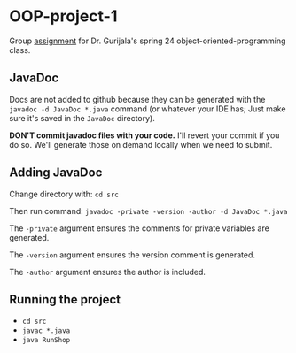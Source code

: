 # OOP-project-1
Group [assignment](https://minersutep-my.sharepoint.com/:b:/g/personal/rjmartinez12_miners_utep_edu/EX0k4Cb8xsRIso16BqVwrh0BS_haLBnoHXKeH6rNAbA6Zg?e=UeLbLx/) for Dr. Gurijala's spring 24 object-oriented-programming class.

## JavaDoc
Docs are not added to github because they can be generated with the `javadoc -d JavaDoc *.java` command (or whatever your IDE has; Just make sure it's saved in the `JavaDoc` directory).

**DON'T commit javadoc files with your code.** I'll revert your commit if you do so. We'll generate those on demand locally when we need to submit.

## Adding JavaDoc
Change directory with: `cd src`

Then run command: `javadoc -private -version -author -d JavaDoc *.java`

The `-private` argument ensures the comments for private variables are generated.

The `-version` argument ensures the version comment is generated.

The `-author` argument ensures the author is included.




## Running the project
- `cd src`
- `javac *.java`
- `java RunShop`
